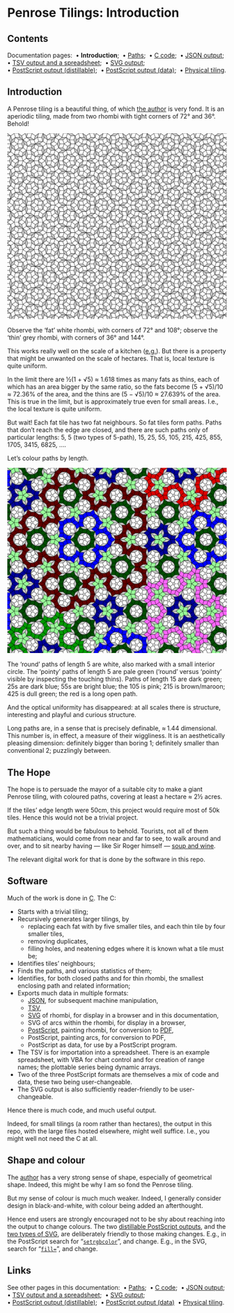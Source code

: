 # Penrose Tilings: Introduction #

## Contents ##

Documentation pages:&nbsp; 
&bull;&nbsp;**Introduction**;&nbsp; 
&bull;&nbsp;[Paths](paths.md);&nbsp; 
&bull;&nbsp;[C&nbsp;code](c.md);&nbsp; 
&bull;&nbsp;[JSON&nbsp;output](json.md);&nbsp; 
&bull;&nbsp;[TSV&nbsp;output&nbsp;and&nbsp;a&nbsp;spreadsheet](tsv.md);&nbsp; 
&bull;&nbsp;[SVG&nbsp;output](svg.md);&nbsp; 
&bull;&nbsp;[PostScript&nbsp;output&nbsp;(distillable)](postscript_distillable.md);&nbsp; 
&bull;&nbsp;[PostScript&nbsp;output&nbsp;(data)](postscript_data.md);&nbsp; 
&bull;&nbsp;[Physical&nbsp;tiling](physical_tiling.md).

## Introduction ##

A Penrose tiling is a beautiful thing, of which [the&nbsp;author](https://jdawiseman.com/author.html) is very fond. 
It is an aperiodic tiling, made from two rhombi with tight corners of 72&deg; and 36&deg;. 
Behold!

<div align="center">

![tilingId=10, extract, in black-and-white and grey](../images/Penrose_Rh_10_clipped_bw.svg)

</div>

Observe the &lsquo;fat&rsquo; white rhombi, with corners of 72&deg; and 108&deg;; 
observe the &lsquo;thin&rsquo; grey rhombi, with corners of 36&deg; and 144&deg;. 

This works really well on the scale of a kitchen ([e.g.](../images/20230923_kitchen_tiles.png)). 
But there is a property that might be unwanted on the scale of hectares. 
That is, local texture is quite uniform.

In the limit there are &frac12;(1&nbsp;+&nbsp;&radic;5) &asymp;&nbsp;1.618 times as many fats as thins, each of which has an area bigger by the same ratio, 
so the fats become (5&nbsp;+&nbsp;&radic;5)/10 &asymp;&nbsp;72.36% of the area, 
and the thins are (5&nbsp;&minus;&nbsp;&radic;5)/10 &asymp; 27.639% of the area. 
This is true in the limit, but is approximately true even for small areas. 
I.e., the local texture is quite uniform.

But wait! 
Each fat tile has two fat neighbours. 
So fat tiles form paths. 
Paths that don&rsquo;t reach the edge are closed, and there are such paths only of particular lengths: 
5, 5 (two types of 5-path), 15, 25, 55, 105, 215, 425, 855, 1705, 3415, 6825, &hellip;.

Let&rsquo;s colour paths by length.

<div align="center">

![tilingId=10, extract, in colour](../images/Penrose_Rh_10_clipped_colour.svg)

</div>

The &lsquo;round&rsquo; paths of length 5 are white, also marked with a small interior circle. 
The &lsquo;pointy&rsquo; paths of length 5 are pale green (&lsquo;round&rsquo; versus &lsquo;pointy&rsquo; visible by inspecting the touching thins).
Paths of length 15 are dark green; 25s are dark blue; 55s are bright blue; the 105 is pink; 215 is brown/maroon; 425 is dull green; the red is a long open path.

And the optical uniformity has disappeared: at all scales there is structure, interesting and playful and curious structure.

Long paths are, in a sense that is precisely definable, &asymp;&#8239;1.44 dimensional. 
This number is, in effect, a measure of their wiggliness. 
It is an aesthetically pleasing dimension: definitely bigger than boring 1; definitely smaller than conventional 2; puzzlingly between.


## The Hope ##

The hope is to persuade the mayor of a suitable city to make a giant Penrose tiling, with coloured paths, covering at least a&nbsp;hectare &asymp;&nbsp;2&frac12;&nbsp;acres. 

If the tiles&rsquo; edge length were 50cm, this project would require most of 50k tiles. 
Hence this would not be a trivial project.

But such a thing would be fabulous to behold. 
Tourists, not all of them mathematicians, would come from near and far to see, to walk around and over, and to sit nearby having &mdash; like Sir Roger himself &mdash; [soup and wine](https://www.theguardian.com/science/2020/oct/11/roger-penrose-black-holes-big-bangs-and-a-universe-that-recycles-itself).

The relevant digital work for that is done by the software in this repo.


## Software ##

Much of the work is done in [C](https://en.wikipedia.org/wiki/C_(programming_language)). 
The C:
* Starts with a trivial tiling; 
* Recursively generates larger tilings, by
    * replacing each fat with by five smaller tiles, and each thin tile by four smaller tiles,
    * removing duplicates,
    * filling holes, and neatening edges where it is known what a tile must be;
* Identifies tiles&rsquo; neighbours;
* Finds the paths, and various statistics of them;
* Identifies, for both closed paths and for thin rhombi, the smallest enclosing path and related information;
* Exports much data in multiple formats:
    * [JSON](https://en.wikipedia.org/wiki/JSON), for subsequent machine manipulation,
    * [TSV](https://en.wikipedia.org/wiki/Tab-separated_values),
    * [SVG](https://en.wikipedia.org/wiki/SVG) of rhombi, for display in a browser and in this documentation, 
    * SVG of arcs within the rhombi, for display in a browser, 
    * [PostScript](https://en.wikipedia.org/wiki/PostScript), painting rhombi, for conversion to [PDF](https://en.wikipedia.org/wiki/PDF),
    * PostScript, painting arcs, for conversion to PDF,
    * PostScript as data, for use by a PostScript program.
* The TSV is for importation into a spreadsheet. There is an example spreadsheet, with VBA for chart control and for creation of range names; the plottable series being dynamic arrays.
* Two of the three PostScript formats are themselves a mix of code and data, these two being user-changeable.
* The SVG output is also sufficiently reader-friendly to be user-changeable.

Hence there is much code, and much useful output.

Indeed, for small tilings (a room rather than hectares), the output in this repo, with the large files hosted elsewhere, might well suffice.
I.e., you might well not need the C at all.

## Shape and colour ##

The [author](https://jdawiseman.com/author.html) has a very strong sense of shape, especially of geometrical shape. 
Indeed, this might be why I am so fond the Penrose tiling.

But my sense of colour is much much weaker. 
Indeed, I generally consider design in black-and-white, with colour being added an afterthought.

Hence end users are strongly encouraged not to be shy about reaching into the output to change colours. 
The two [distillable PostScript outputs](postscript_distillable.md), and the [two types of SVG](svg.md), are deliberately friendly to those making changes. 
E.g., in the PostScript search for &ldquo;[<code>setrgbcolor</code>](https://www.adobe.com/jp/print/postscript/pdfs/PLRM.pdf#page=695)&rdquo;, and change. 
E.g., in the SVG, search for &ldquo;[<code>fill=</code>](https://www.w3schools.com/graphics/svg_fill.asp)&rdquo;, and change.

## Links ##

See other pages in this documentation:&nbsp; 
&bull;&nbsp;[Paths](paths.md);&nbsp; 
&bull;&nbsp;[C&nbsp;code](c.md);&nbsp; 
&bull;&nbsp;[JSON&nbsp;output](json.md);&nbsp; 
&bull;&nbsp;[TSV&nbsp;output&nbsp;and&nbsp;a&nbsp;spreadsheet](tsv.md);&nbsp; 
&bull;&nbsp;[SVG&nbsp;output](svg.md);&nbsp; 
&bull;&nbsp;[PostScript&nbsp;output&nbsp;(distillable)](postscript_distillable.md);&nbsp; 
&bull;&nbsp;[PostScript&nbsp;output&nbsp;(data)](postscript_data.md)&nbsp; 
&bull;&nbsp;[Physical&nbsp;tiling](physical_tiling.md).

